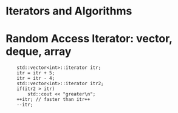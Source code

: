 # Iterators and Algorithms

# Random Access Iterator: vector, deque, array

```
	std::vector<int>::iterator itr;
	itr = itr + 5;
	itr = itr - 4;
	std::vector<int>::iterator itr2;
	if(itr2 > itr)
		std::cout << "greater\n";
	++itr; // faster than itr++
	--itr;
```